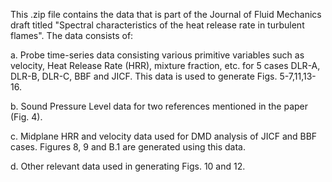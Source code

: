 This .zip file contains the data that is part of the Journal of Fluid Mechanics draft titled "Spectral characteristics of the heat release rate in turbulent flames".
The data consists of:

  a. Probe time-series data consisting various primitive variables such as velocity, Heat Release Rate (HRR), mixture fraction, etc. for 5 cases 
  DLR-A, DLR-B, DLR-C, BBF and JICF. This data is used to generate Figs. 5-7,11,13-16.
  
  b. Sound Pressure Level data for two references mentioned in the paper (Fig. 4).
  
  c. Midplane HRR and velocity data used for DMD analysis of JICF and BBF cases. Figures 8, 9 and B.1 are generated using this data.
  
  d. Other relevant data used in generating Figs. 10 and 12.
  
